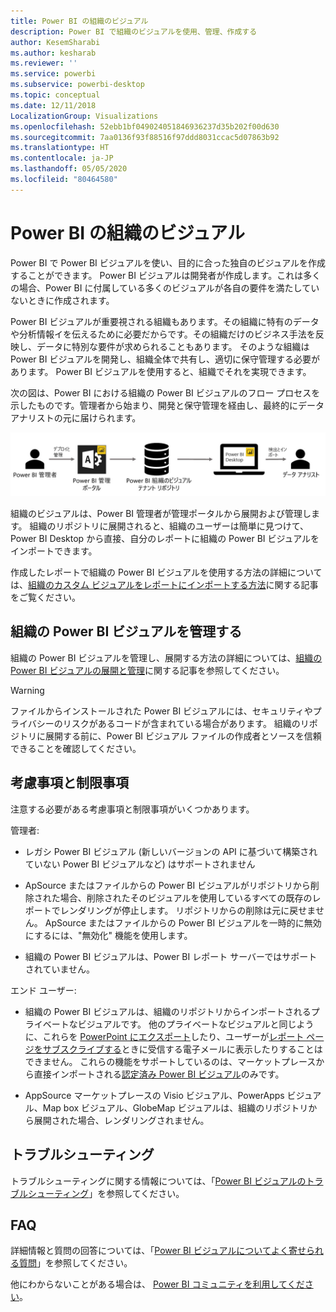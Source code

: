 ```yaml
---
title: Power BI の組織のビジュアル
description: Power BI で組織のビジュアルを使用、管理、作成する
author: KesemSharabi
ms.author: kesharab
ms.reviewer: ''
ms.service: powerbi
ms.subservice: powerbi-desktop
ms.topic: conceptual
ms.date: 12/11/2018
LocalizationGroup: Visualizations
ms.openlocfilehash: 52ebb1bf049024051846936237d35b202f00d630
ms.sourcegitcommit: 7aa0136f93f88516f97ddd8031ccac5d07863b92
ms.translationtype: HT
ms.contentlocale: ja-JP
ms.lasthandoff: 05/05/2020
ms.locfileid: "80464580"
---
```

# <a name="organizational-visuals-in-power-bi"></a>Power BI の組織のビジュアル

Power BI で Power BI ビジュアルを使い、目的に合った独自のビジュアルを作成することができます。 Power BI ビジュアルは開発者が作成します。これは多くの場合、Power BI に付属している多くのビジュアルが各自の要件を満たしていないときに作成されます。

Power BI ビジュアルが重要視される組織もあります。その組織に特有のデータや分析情報イを伝えるために必要だからです。その組織だけのビジネス手法を反映し、データに特別な要件が求められることもあります。 そのような組織は Power BI ビジュアルを開発し、組織全体で共有し、適切に保守管理する必要があります。 Power BI ビジュアルを使用すると、組織でそれを実現できます。

次の図は、Power BI における組織の Power BI ビジュアルのフロー プロセスを示したものです。管理者から始まり、開発と保守管理を経由し、最終的にデータ アナリストの元に届けられます。

![カスタム ビジュアルの図](media/power-bi-custom-visuals-organizational/custom-visual-org-01.jpg)

組織のビジュアルは、Power BI 管理者が管理ポータルから展開および管理します。 組織のリポジトリに展開されると、組織のユーザーは簡単に見つけて、Power BI Desktop から直接、自分のレポートに組織の Power BI ビジュアルをインポートできます。

作成したレポートで組織の Power BI ビジュアルを使用する方法の詳細については、[組織のカスタム ビジュアルをレポートにインポートする方法](power-bi-custom-visuals.md)に関する記事をご覧ください。

## <a name="administer-organizational-power-bi-visuals"></a>組織の Power BI ビジュアルを管理する

組織の Power BI ビジュアルを管理し、展開する方法の詳細については、[組織の Power BI ビジュアルの展開と管理](https://go.microsoft.com/fwlink/?linkid=866790)に関する記事を参照してください。

> [!WARNING]
> ファイルからインストールされた Power BI ビジュアルには、セキュリティやプライバシーのリスクがあるコードが含まれている場合があります。 組織のリポジトリに展開する前に、Power BI ビジュアル ファイルの作成者とソースを信頼できることを確認してください。

## <a name="considerations-and-limitations"></a>考慮事項と制限事項

注意する必要がある考慮事項と制限事項がいくつかあります。

管理者:

* レガシ Power BI ビジュアル (新しいバージョンの API に基づいて構築されていない Power BI ビジュアルなど) はサポートされません

* ApSource またはファイルからの Power BI ビジュアルがリポジトリから削除された場合、削除されたそのビジュアルを使用しているすべての既存のレポートでレンダリングが停止します。 リポジトリからの削除は元に戻せません。 ApSource またはファイルからの Power BI ビジュアルを一時的に無効にするには、"無効化" 機能を使用します。

* 組織の Power BI ビジュアルは、Power BI レポート サーバーではサポートされていません。

エンド ユーザー:

* 組織の Power BI ビジュアルは、組織のリポジトリからインポートされるプライベートなビジュアルです。 他のプライベートなビジュアルと同じように、これらを [PowerPoint にエクスポート](https://docs.microsoft.com/power-bi/consumer/end-user-powerpoint)したり、ユーザーが[レポート ページをサブスクライブする](https://docs.microsoft.com/power-bi/consumer/end-user-subscribe)ときに受信する電子メールに表示したりすることはできません。 これらの機能をサポートしているのは、マーケットプレースから直接インポートされる[認定済み Power BI ビジュアル](power-bi-custom-visuals-certified.md)のみです。

* AppSource マーケットプレースの Visio ビジュアル、PowerApps ビジュアル、Map box ビジュアル、GlobeMap ビジュアルは、組織のリポジトリから展開された場合、レンダリングされません。

## <a name="troubleshoot"></a>トラブルシューティング

トラブルシューティングに関する情報については、「[Power BI ビジュアルのトラブルシューティング](power-bi-custom-visuals-troubleshoot.md)」を参照してください。

## <a name="faq"></a>FAQ

詳細情報と質問の回答については、「[Power BI ビジュアルについてよく寄せられる質問](power-bi-custom-visuals-faq.md#organizational-power-bi-visuals)」を参照してください。

他にわからないことがある場合は、 [Power BI コミュニティを利用してください](https://community.powerbi.com/)。
